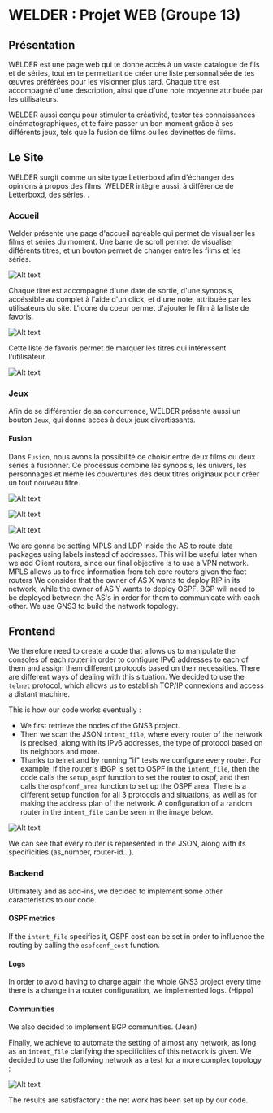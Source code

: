 # WELDER : Projet WEB (Groupe 13)


## Présentation
WELDER est une page web qui te donne accès à un vaste catalogue de fils et de séries, tout en te permettant de créer une liste personnalisée de tes œuvres préférées pour les visionner plus tard. Chaque titre est accompagné d'une description, ainsi que d'une note moyenne attribuée par les utilisateurs. 

WELDER aussi conçu pour stimuler ta créativité, tester tes connaissances cinématographiques, et te faire passer un bon moment grâce à ses différents jeux, tels que la fusion de films ou les devinettes de films. 

## Le Site

WELDER surgit comme un site type Letterboxd afin d'échanger des opinions à propos des films. WELDER intègre aussi, à différence de Letterboxd, des séries. .
### Accueil
Welder présente une page d'accueil agréable qui permet de visualiser les films et séries du moment. Une barre de scroll permet de visualiser différents titres, et un bouton permet de changer entre les films et les séries. 

![Alt text](https://image.noelshack.com/fichiers/2024/14/1/1712002400-captura-de-pantalla-2024-04-01-220942.jpg)

Chaque titre est accompagné d'une date de sortie, d'une synopsis, accéssible au complet à l'aide d'un click, et d'une note, attribuée par les utilisateurs du site. L'icone du coeur permet d'ajouter le film à la liste de favoris. 

![Alt text](https://image.noelshack.com/fichiers/2024/14/1/1712002965-captura-de-pantalla-2024-04-01-222229.png)

Cette liste de favoris permet de marquer les titres qui intéressent l'utilisateur.

![Alt text](https://image.noelshack.com/fichiers/2024/14/1/1712003307-captura-de-pantalla-2024-04-01-222742.png)

### Jeux

Afin de se différentier de sa concurrence, WELDER présente aussi un bouton `Jeux`, qui donne accès à deux jeux divertissants.

#### Fusion

Dans `Fusion`, nous avons la possibilité de choisir entre deux films ou deux séries à fusionner. Ce processus combine les synopsis, les univers, les personnages et même les couvertures des deux titres originaux pour créer un tout nouveau titre.

![Alt text](https://image.noelshack.com/fichiers/2024/14/1/1712004731-captura-de-pantalla-2024-04-01-223758.jpg)

![Alt text](https://image.noelshack.com/fichiers/2024/14/1/1712004736-captura-de-pantalla-2024-04-01-224424.png)

![Alt text](https://image.noelshack.com/fichiers/2024/14/1/1712004742-captura-de-pantalla-2024-04-01-224512.png)


We are gonna be setting MPLS and LDP inside the AS to route data packages using labels instead of addresses. This will be useful later when we add Client routers, since our final objective is to use a VPN network. MPLS allows us to free information from teh core routers given the fact routers 
We consider that the owner of AS X wants to deploy RIP in its network, while the owner of AS Y wants to deploy OSPF. BGP will need to be deployed between the AS's in order for them to communicate with each other. We use GNS3 to build the network topology.


## Frontend


We therefore need to create a code that allows us to manipulate the consoles of each router in order to configure IPv6 addresses to each of them and assign them different protocols based on their necessities. There are different ways of dealing with this situation. We decided to use the `telnet` protocol, which allows us to establish TCP/IP connexions and access a distant machine. 




This is how our code works eventually :


- We first retrieve the nodes of the GNS3 project.
- Then we scan the JSON `intent_file`, where every router of the network is precised, along with its IPv6 addresses, the type of protocol based on its neighbors and more.
- Thanks to telnet and by running "if" tests we configure every router. For example, if the router's iBGP is set to OSPF in the `intent_file`, then the code calls the `setup_ospf` function to set the router to ospf, and then calls the `ospfconf_area` function to set up the OSPF area. There is a different setup function for all 3 protocols and situations, as well as for making the address plan of the network. A configuration of a random router in the `intent_file` can be seen in the image below.


![Alt text](https://image.noelshack.com/fichiers/2024/05/2/1706629051-captura-de-pantalla-2024-01-30-163624.png)


We can see that every router is represented in the JSON, along with its specificities (as_number, router-id...).


### Backend
Ultimately and as add-ins, we decided to implement some other caracteristics to our code.


#### OSPF metrics 
If the `intent_file` specifies it, OSPF cost can be set in order to influence the routing by calling the `ospfconf_cost` function. 


#### Logs
In order to avoid having to charge again the whole GNS3 project every time there is a change in a router configuration, we implemented logs. (Hippo)


#### Communities
We also decided to implement BGP communities. (Jean)






Finally, we achieve to automate the setting of almost any network, as long as an `intent_file` clarifying the specificities of this network is given. We decided to use the following network as a test for a more complex topology : 


![Alt text](https://image.noelshack.com/fichiers/2024/05/2/1706629657-image.png)


The results are satisfactory : the net work has been set up by our code.
